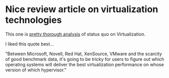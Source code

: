 Nice review article on virtualization technologies
===
This one is [pretty thorough analysis][0] of status quo on Virtualization.  
  
I liked this quote best...  
  
"Between Microsoft, Novell, Red Hat, XenSource, VMware and the scarcity of good benchmark data, it's going to be tricky for users to figure out which operating systems will deliver the best virtualization performance on whose version of which hypervisor."

[0]: http://www.interopnews.com/news/desperately-seeking-xen.html

